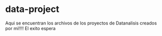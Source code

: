 # data-project
Aqui se encuentran los archivos de los proyectos de Datanalisis creados por mi!!!! El exito espera 
